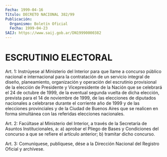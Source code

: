 ```yaml
---
Fecha: 1999-04-16
Título: DECRETO NACIONAL 382/99
Publicación:
  Organismo: Boletín Oficial
  Fecha: 1999-04-23
SAIJ: https://www.saij.gob.ar/DN19990000382
---
```

# ESCRUTINIO ELECTORAL

<a id="1"></a>
Art. 1: Instrúyese al Ministerio del Interior para que llame a concurso público nacional  e  internacional para la contratación de un  servicio  integral  de  diseño,  planeamiento,  organización  y operación del escrutinio provisional de la elección de Presidente y Vicepresidente de la Nación que  se  celebrará  el 24 de octubre de 1999,  de  la  eventual segunda vuelta de dicha elección,  prevista para el 14 de noviembre  de  1999,  de  las elecciones de diputados nacionales a celebrarse durante el corriente  año  de 1999 y de las elecciones  provinciales  y  de  la Ciudad de Buenos Aires  que  se realicen  en  forma  simultánea  con  las    referidas   elecciones nacionales.

<a id="2"></a>
Art.  2:  Facúltase  al  Ministerio del Interior, a través de  la Secretaría de Asuntos Institucionales,  a:  a) aprobar el Pliego de Bases  y  Condiciones  del  concurso a que se refiere  el  artículo anterior; b) tramitar dicho concurso.

<a id="3"></a>
Art. 3: Comuníquese, publíquese,  dése a la Dirección Nacional del Registro Oficial y archívese.
